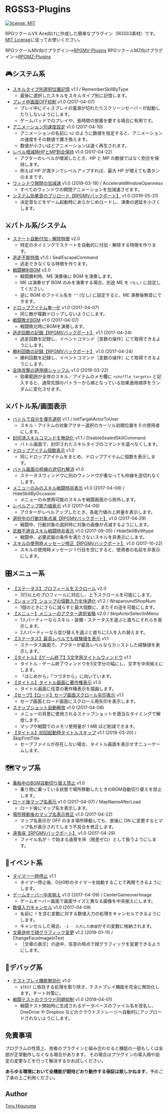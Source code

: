 # RGSS3-Plugins
[![license: MIT](https://img.shields.io/badge/license-MIT-blue.svg)](/LICENSE)

RPGツクールVX Ace向けに作成した簡単なプラグイン（RGSS3素材）です。
[MIT License](/LICENSE)に従ってお使いください。

RPGツクールMV向けプラグイン→[RPGMV-Plugins](https://git.io/tmv)
RPGツクールMZ向けプラグイン→[RPGMZ-Plugins](https://github.com/neofuji/RPGMZ-Plugins)

## 🎮システム系
- [スキルタイプ別選択位置記憶](/system/last_skill.rb) v1.1 / RememberSkillByType
  - 最後に選択したスキルをスキルタイプ別に記憶します。
- [プレイ中画面OFF抑制](/system/display_required.rb) v1.0 (2017-04-07)
  - プレイ中にディスプレイの電源が切れたりスクリーンセーバーが起動したりしないようにします。
  - ゲームパッドでのプレイや、長時間の放置を要する場合に有用です。
- [アニメーション別速度設定](/system/animation_rate.rb) v1.0 (2017-04-10)
  - アニメーションの名前に `%2` のように数値を指定すると、アニメーションの速度をその数値で置き換えます。
  - 数値が小さいほどアニメーションは速く再生されます。
- [レベル増減時HPとMP割合保持](/system/preserve_mhp.rb) v1.0 (2017-04-22)
  - アクターのレベルが増減したとき、HP と MP の数値ではなく割合を保持します。
  - 例えば HP が満タンでレベルアップすれば、最大 HP が増えても満タンのままです。
- [ウィンドウ開閉の加減速](/system/accelerate_openness.rb) v1.0 (2019-03-18) / AccelerateWindowOpenness
  - すべてのウィンドウの開閉アニメーションを加減速させます。
- [システム効果音のプリロード【RPGMVバックポート】](/system/preload_important_sounds.rb) v1.0 (2019-05-21)
  - 決定音などをゲーム起動時にあらかじめロードし、演奏の遅延を小さくします。

## ⚔バトル系/システム
- [ステート自動付加・解除特徴](/battle/state_feature.rb) v2.0
  - 特定のタイミングでステートを自動的に付加・解除する特徴を作ります。
- [逃走不能特徴](/battle/escape_feature.rb) v1.0 / SealEscapeCommand
  - 逃走できなくなる特徴を作ります。
- [戦闘勝利BGM](/battle/victory_bgm.rb) v2.0
  - 戦闘勝利時、ME 演奏後に BGM を演奏します。
  - ME は演奏せず BGM のみを演奏する場合、別途 ME を `(なし)` に設定してください。
  - 逆に BGM のファイル名を `""` (なし) に設定すると、ME 演奏後無音にできます。
- [ドロップアイテム単一化](/battle/unique_dropitem.rb) v1.0 (2017-04-07)
  - 同じ敵が複数ドロップしないようにします。
- [戦闘敗北BGM](/battle/defeat_bgm.rb) v1.0 (2017-04-07)
  - 戦闘敗北時にBGMを演奏します。
- [逃走回数の記録【RPGMVバックポート】](/battle/escape_count.rb) v1.1 (2017-04-24)
  - 逃走回数を記録し、イベントコマンド［変数の操作］にて取得できるようにします。
- [勝利回数の記録【RPGMVバックポート】](/battle/win_count.rb) v1.0 (2017-04-24)
  - 勝利回数を記録し、イベントコマンド［変数の操作］にて取得できるようにします。
- [全体攻撃の適用順シャッフル](/battle/shuffle_targets.rb) v1.0 (2019-03-22)
  - 効果範囲が全体のスキル／アイテムのメモ欄に `<shuffle_targets>` と記入すると、通常先頭のバトラーから順となっている効果適用順序をランダムに変化させます。

## ⚔バトル系/画面表示
- [バトルで自分を優先選択](/battle/select_me.rb) v1.1 / InitTargetActorToUser
  - スキル・アイテムの対象アクター選択のカーソル初期位置をその使用者にします。
- [封印済スキルコマンドを無効化](/battle/sealed_skillcommand.rb) v1.1 / DisableSealedSkillCommand
  - バトル画面で、封印されたスキルタイプのコマンドを選べなくします。
- [ドロップアイテム個数表示](/battle/num_dropitems.rb) v1.0
  - 同じドロップアイテムをまとめ、ドロップアイテムに個数を表示します。
- [バトル画面の枠線の途切れ解消](/battle/battle_border.rb) v1.0
  - ステータスウィンドウに別のウィンドウが重なっても枠線を途切れなくします。
- [メニューのみのスキル戦闘時非表示](/battle/exclude_menuskill.rb) v1.0 (2017-04-08) / HideSkillByOccasion
  - メニューのみ使用可能のスキルを戦闘画面から除外します。
- [レベルアップ能力値表示](/battle/display_paramup.rb) v1.0 (2017-04-09)
  - アクターがレベルアップしたとき、各能力値の上昇量を表示します。
- [選択中の行動対象点滅【RPGMVバックポート】](/battle/selection_effect.rb) v1.0 (2017-04-29)
  - 戦闘中、行動対象の選択時に対象の画像が点滅するようにします。
- [武器不適合スキル戦闘時非表示](/battle/hideby_wtype.rb) v1.0 (2017-09-05) / HideSkillByWtype
  - 戦闘中、必要武器の条件を満たさないスキルを非表示にします。
- [スキルの使用時メッセージ修正【RPGMVバックポート】](/battle/skill_message.rb) v1.0 (2017-10-22)
  - スキルの使用時メッセージ 1 行目を空にすると、使用者の名前を非表示にします。

## 🎛メニュー系
- [【ステータス】プロフィールをスクロール](/menu/profile_scroll.rb) v2.0
  - 3行以上のプロフィールに対応し、上下スクロールを可能にします。
- [【ショップ】ショップの個数入力を快適化](/menu/shop_number.rb) v1.2 / WraparoundShopNum
  - 1個のときにさらに減らすと最大個数に、またその逆を可能にします。
- [【メニュー】メニューのアクター選択省略](/menu/quick_swap.rb) v2.0 / SkipActorSelectInMenu
  - 1人パーティーならスキル・装備・ステータスを選ぶと直ちにそれらを表示します。
  - 2人パーティーなら並び替えを選ぶと直ちに2人を入れ替えます。
- [【ステータス】最高レベルでも経験値を表示](/menu/max_exp.rb) v1.1
  - ステータス画面で、アクターが最高レベルならカンストした経験値を表示します。
- [【タイトル】【ゲーム終了】5文字用タイトルウィンドウ](/menu/title_5.rb) v1.1
  - タイトル・ゲーム終了ウィンドウを5文字分の幅にし、文字を中央揃えにします。
  - 「はじめから」「つづきから」に向いています。
- [【タイトル】タイトル画面に著作権表示](/menu/title_copyright.rb) v1.0
  - タイトル画面に任意の著作権表示を描画します。
- [【セーブ】【ロード】セーブ画面スクロール矢印表示](/menu/save_arrow.rb) v1.1
  - セーブ画面とロード画面にスクロール用矢印を表示します。
- [スナップショット自動解放](/menu/dispose_snapshot.rb) v1.0 (2017-04-08)
  - メニューの背景に使用されるスナップショットを適当なタイミングで解放します。
  - マップや戦闘でのメモリ使用量が 1 MB ほど削減できます。
- [【タイトル】初回起動時タイトルスキップ](/menu/skip_first_title.rb) v1.1 (2019-03-20) / SkipFirstTitle
  - セーブファイルが存在しない場合、タイトル画面を表示せずニューゲームします。

## 🗺マップ系
- [乗船中のBGM自動切り替え禁止](/map/riding_nonautoplay.rb) v1.0
  - 乗り物に乗っている状態で場所移動したときのBGM自動切り替えを禁止します。
- [ロード後マップ名表示](/map/loaded_mapname.rb) v1.0 (2017-04-07) / MapNameAfterLoad
  - ロード後にマップ名を表示します。
- [場所移動後のマップ名表示修正](/map/name_display.rb) v1.0 (2017-04-22)
  - マップ名表示が OFF のまま場所移動しても、直後に ON に変更するとマップ名が表示されてしまう不具合を修正します。
- [遠景床【RPGMVバックポート】](/map/zero_parallax.rb) v1.0 (2017-04-29)
  - ファイル名が `!` で始まる遠景を床（視差ゼロ）として扱うようにします。

## 💬イベント系
- [タイマー一時停止](/event/timer_resume.rb) v1.1
  - タイマー停止後、0分0秒のタイマーを始動することで再開できるようにします。
- [ゲームオーバー中央揃え](/event/center_gameover.rb) v1.0 (2017-04-09) / CenterGameoverImage
  - ゲームオーバー画面で画面サイズと異なる画像を中央揃えにします。
- [数値入力キャンセル](/event/num_cancel.rb) v1.0 (2017-04-09)
  - 名前に `?` を含む変数に対する数値入力の処理をキャンセルできるようにします。
  - キャンセルした場合、`-1 - 入力した数値`がその変数に格納されます。
- [文章途中で顔グラフィック変更](/event/change_face_image_in_text.rb) v1.2 (2019-01-11) / ChangeFaceImageInText
  - ［文章の表示］の途中、任意の時点で顔グラフィックを変更できるようにします。

## 🦋デバッグ系
- [テストプレイ機能無効化](/map/disable_testplay.rb) v1.0
  - `$TEST` に依存する処理を取り除き、テストプレイ機能を完全に無効化します。チート対策に。
- [戦闘テストのクラウド同期抑制](/system/drop_btest_database.rb) v1.0 (2019-04-01)
  - 戦闘テスト開始時に生成されるデータベースのファイル名を改名し、OneDrive や Dropbox などのクラウドストレージへ自動的にアップロードされないようにします。

## 免責事項
プログラムの性質上、他者のプラグインと組み合わせると機能の一部もしくは全部が正常動作しなくなる場合があります。
その場合はプラグインの導入順や設定の変更などを行って解決するかお試しください。

**あらゆる環境において全機能が期待どおり動作する保証は致しかねます**。予めご了承の上ご利用ください。

## Author
[Toru Higuruma](https://github.com/neofuji)
